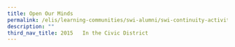 ```yaml
---
title: Open Our Minds
permalink: /elis/learning-communities/swi-alumni/swi-continuity-activities/open-our-minds/
description: ""
third_nav_title: 2015   In the Civic District
---
```

